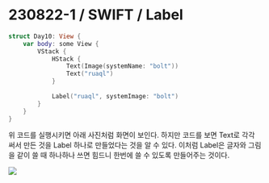 # 230822-1 / SWIFT / Label 

```swift
struct Day10: View {
    var body: some View {
        VStack {
            HStack {
                Text(Image(systemName: "bolt"))
                Text("ruaql")
            }
            
            Label("ruaql", systemImage: "bolt")
        }
    }
}
```

위 코드를 실행시키면 아래 사진처럼 화면이 보인다. 하지만 코드를 보면 Text로 각각 써서 만든 것을 Label 하나로 만들었다는 것을 알 수 있다. 이처럼 Label은 글자와 그림을 같이 쓸 때 하나하나 쓰면 힘드니 한번에 쓸 수 있도록 만들어주는 것이다.

<img src="/Users/mac/Desktop/All-Github/TIL/사진/스크린샷 2023-08-22 오후 6.08.40.png">

